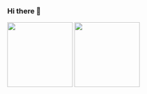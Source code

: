 ### Hi there 👋

<div>
  <img height="150em" src="https://github-readme-stats.vercel.app/api?username=YuriGarciaRibeiro&show_icons=true&theme=dark&include_all_commits=true&count_private=true"/>

<img height="150em" src="https://github-readme-stats.vercel.app/api/top-langs/?username=YuriGarciaRibeiro&layout=compact&langs_count=7&theme=dark"/>
 </div>





<!--
**YuriGarciaRibeiro/YuriGarciaRibeiro** is a ✨ _special_ ✨ repository because its `README.md` (this file) appears on your GitHub profile.


